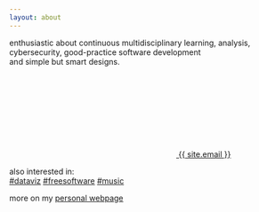```yaml
---
layout: about
---
```


enthusiastic about continuous multidisciplinary learning, analysis,  
cybersecurity, good-practice software development  
and simple but smart designs.

<a class="black-link" href="mailto:{{ site.email }}"><svg class="svg-icon"><use xlink:href="#mail"></use></svg> {{ site.email }}</a>

also interested in:  
[#dataviz](#) [#freesoftware](#) [#music](#)

more on my [personal webpage](https://javier.artiga.es/)
